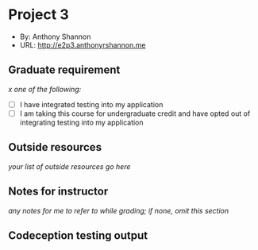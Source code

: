 # Project 3
+ By: Anthony Shannon
+ URL: <http://e2p3.anthonyrshannon.me>

## Graduate requirement
*x one of the following:*
+ [ ] I have integrated testing into my application
+ [ ] I am taking this course for undergraduate credit and have opted out of integrating testing into my application

## Outside resources
*your list of outside resources go here*

## Notes for instructor
*any notes for me to refer to while grading; if none, omit this section*

## Codeception testing output